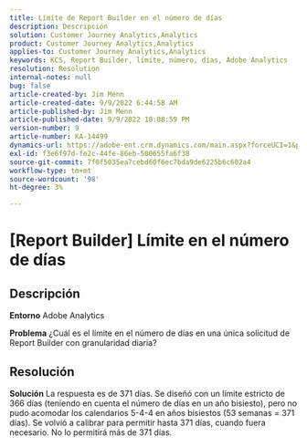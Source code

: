 ```yaml
---
title: Límite de Report Builder en el número de días
description: Descripción
solution: Customer Journey Analytics,Analytics
product: Customer Journey Analytics,Analytics
applies-to: Customer Journey Analytics,Analytics
keywords: KCS, Report Builder, límite, número, días, Adobe Analytics
resolution: Resolution
internal-notes: null
bug: false
article-created-by: Jim Menn
article-created-date: 9/9/2022 6:44:58 AM
article-published-by: Jim Menn
article-published-date: 9/9/2022 10:08:59 PM
version-number: 9
article-number: KA-14499
dynamics-url: https://adobe-ent.crm.dynamics.com/main.aspx?forceUCI=1&pagetype=entityrecord&etn=knowledgearticle&id=fcd64fe9-0a30-ed11-9db1-0022480866ad
exl-id: f3e6f97d-fe2c-44fe-86eb-500655fa6f38
source-git-commit: 7f0f5035ea7cebd60f6ec7bda9de6225b6c602a4
workflow-type: tm+mt
source-wordcount: '98'
ht-degree: 3%

---
```


# [Report Builder] Límite en el número de días

## Descripción


<b>Entorno</b>
Adobe Analytics

<b>Problema</b>
¿Cuál es el límite en el número de días en una única solicitud de Report Builder con granularidad diaria?


## Resolución


<b>Solución</b>
La respuesta es de 371 días.
Se diseñó con un límite estricto de 366 días (teniendo en cuenta el número de días en un año bisiesto), pero no pudo acomodar los calendarios 5-4-4 en años bisiestos (53 semanas = 371 días).
Se volvió a calibrar para permitir hasta 371 días, cuando fuera necesario.
No lo permitirá más de 371 días.
